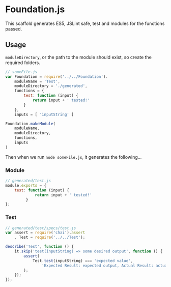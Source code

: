 # Foundation.js

This scaffold generates ES5, JSLint safe, test and modules for the functions passed.

## Usage
`moduleDirectory`, or the path to the module should exist, so create the required folders.

```js
// someFile.js
var Foundation = require('../../Foundation').
    moduleName = 'Test',
    moduleDirectory = './generated',
    functions = {
        test: function (input) {
            return input + ' tested!'
        }
    },
    inputs = [ 'inputString' ]

Foundation.makeModule(
    moduleName,
    moduleDirectory,
    functions,
    inputs
)
```
Then when we run `node someFile.js`, it generates the following...

### Module

```js
// generated/test.js
module.exports = {
    test: function (input) {
             return input + ' tested!'
         }
};
```

### Test

```js
// generated/test/specs/test.js
var assert = require('chai').assert
    , Test = require('../../Test'); 

describe('Test', function () {
    it.skip('test(inputString) => some desired output', function () {
        assert(
            Test.test(inputString) === 'expected value',
                'Expected Result: expected output, Actual Result: actual output'
        );
    });
});
```
